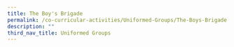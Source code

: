 ```yaml
---
title: The Boy's Brigade
permalink: /co-curricular-activities/Uniformed-Groups/The-Boys-Brigade
description: ""
third_nav_title: Uniformed Groups
---
```

